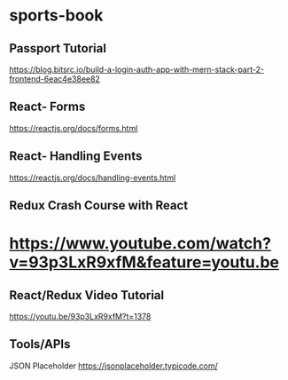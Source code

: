 # sports-book

## Passport Tutorial
https://blog.bitsrc.io/build-a-login-auth-app-with-mern-stack-part-2-frontend-6eac4e38ee82

## React- Forms
https://reactjs.org/docs/forms.html
## React- Handling Events
https://reactjs.org/docs/handling-events.html

## Redux Crash Course with React
https://www.youtube.com/watch?v=93p3LxR9xfM&feature=youtu.be
=======
## React/Redux Video Tutorial
https://youtu.be/93p3LxR9xfM?t=1378 


## Tools/APIs
JSON Placeholder
https://jsonplaceholder.typicode.com/
